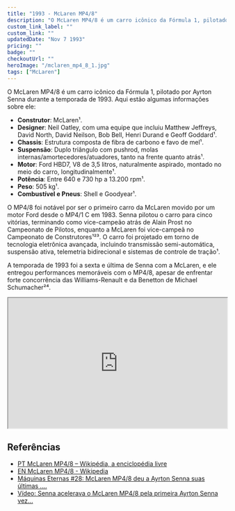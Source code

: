```yaml
---
title: "1993 - McLaren MP4/8"
description: "O McLaren MP4/8 é um carro icônico da Fórmula 1, pilotado por Ayrton Senna durante a temporada de 1993."
custom_link_label: ""
custom_link: ""
updatedDate: "Nov 7 1993"
pricing: ""
badge: ""
checkoutUrl: ""
heroImage: "/mclaren_mp4_8_1.jpg"
tags: ["McLaren"]
---
```


O McLaren MP4/8 é um carro icônico da Fórmula 1, pilotado por Ayrton Senna durante a temporada de 1993. Aqui estão algumas informações sobre ele:

- **Construtor**: McLaren¹.
- **Designer**: Neil Oatley, com uma equipe que incluiu Matthew Jeffreys, David North, David Neilson, Bob Bell, Henri Durand e Geoff Goddard¹.
- **Chassis**: Estrutura composta de fibra de carbono e favo de mel¹.
- **Suspensão**: Duplo triângulo com pushrod, molas internas/amortecedores/atuadores, tanto na frente quanto atrás¹.
- **Motor**: Ford HBD7, V8 de 3,5 litros, naturalmente aspirado, montado no meio do carro, longitudinalmente¹.
- **Potência**: Entre 640 e 730 hp a 13.200 rpm¹.
- **Peso**: 505 kg¹.
- **Combustível e Pneus**: Shell e Goodyear¹.

O MP4/8 foi notável por ser o primeiro carro da McLaren movido por um motor Ford desde o MP4/1 C em 1983. Senna pilotou o carro para cinco vitórias, terminando como vice-campeão atrás de Alain Prost no Campeonato de Pilotos, enquanto a McLaren foi vice-campeã no Campeonato de Construtores¹²³. O carro foi projetado em torno de tecnologia eletrônica avançada, incluindo transmissão semi-automática, suspensão ativa, telemetria bidirecional e sistemas de controle de tração¹.

A temporada de 1993 foi a sexta e última de Senna com a McLaren, e ele entregou performances memoráveis com o MP4/8, apesar de enfrentar forte concorrência das Williams-Renault e da Benetton de Michael Schumacher²⁴.

<iframe
  src="https://www.youtube.com/watch?v=xCTqNOlvFZU&t"
  style="width:100%; height:300px;"
></iframe>

## Referências

  - [PT McLaren MP4/8 – Wikipédia, a enciclopédia livre](https://pt.wikipedia.org/wiki/McLaren_MP4/8)
  - [EN McLaren MP4/8 - Wikipedia](https://en.wikipedia.org/wiki/McLaren_MP4/8)
  - [Máquinas Eternas #28: McLaren MP4/8 deu a Ayrton Senna suas últimas ....](https://ge.globo.com/motor/formula-1/blogs/f1-memoria/post/2020/04/10/maquinas-eternas-28-mclaren-mp48-deu-a-ayrton-senna-suas-ultimas-vitorias-na-f1.ghtml)
  - [Vídeo: Senna acelerava o McLaren MP4/8 pela primeira Ayrton Senna vez...](https://senna.com/video-senna-acelerava-o-mclaren-mp4-8-pela-primeira-vez-silverstone/)



